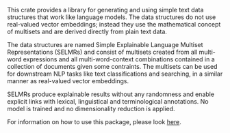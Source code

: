 This crate provides a library for generating and using simple text data structures
that work like language models. The data structures do not use real-valued vector
embeddings; instead they use the mathematical concept of multisets and are derived
directly from plain text data.

The data structures are named Simple Explainable Language Multiset Representations
(SELMRs) and consist of multisets created from all multi-word expressions and all
multi-word-context combinations contained in a collection of documents given some
contraints. The multisets can be used for downstream NLP tasks like text classifications
and searching, in a similar manner as real-valued vector embeddings.

SELMRs produce explainable results without any randomness and enable explicit links
with lexical, linguistical and terminological annotations. No model is trained and no
dimensionality reduction is applied.

For information on how to use this package, please look [here](https://www.mangosaurus.nl/posts/introduction-to-selmr/).

